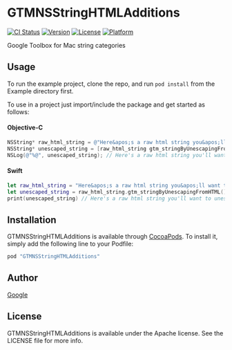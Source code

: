 # GTMNSStringHTMLAdditions

[![CI Status](http://img.shields.io/travis/gjeck/GTMNSStringAdditions.svg?style=flat)](https://travis-ci.org/gjeck/GTMNSStringAdditions)
[![Version](https://img.shields.io/cocoapods/v/GTMNSStringHTMLAdditions.svg?style=flat)](http://cocoadocs.org/docsets/GTMNSStringHTMLAdditions)
[![License](https://img.shields.io/cocoapods/l/GTMNSStringHTMLAdditions.svg?style=flat)](http://cocoadocs.org/docsets/GTMNSStringHTMLAdditions)
[![Platform](https://img.shields.io/cocoapods/p/GTMNSStringHTMLAdditions.svg?style=flat)](http://cocoadocs.org/docsets/GTMNSStringHTMLAdditions)

Google Toolbox for Mac string categories

## Usage

To run the example project, clone the repo, and run `pod install` from the Example directory first.

To use in a project just import/include the package and get started as follows:

#### Objective-C
```objective-c
NSString* raw_html_string = @"Here&apos;s a raw html string you&apos;ll want to unescape. 10 &gt; 4 &amp;&amp; 6 &lt; 8.";
NSString* unescaped_string = [raw_html_string gtm_stringByUnescapingFromHTML];
NSLog(@"%@", unescaped_string); // Here's a raw html string you'll want to unescape. 10 > 4 && 6 < 8.
```

#### Swift
```swift
let raw_html_string = "Here&apos;s a raw html string you&apos;ll want to unescape. 10 &gt; 4 &amp;&amp; 6 &lt; 8."
let unescaped_string = raw_html_string.gtm_stringByUnescapingFromHTML()
print(unescaped_string) // Here's a raw html string you'll want to unescape. 10 > 4 && 6 < 8.
```

## Installation

GTMNSStringHTMLAdditions is available through [CocoaPods](http://cocoapods.org). To install
it, simply add the following line to your Podfile:

```ruby
pod "GTMNSStringHTMLAdditions"
```

## Author

[Google](https://code.google.com/p/google-toolbox-for-mac/)

## License

GTMNSStringHTMLAdditions is available under the Apache license. See the LICENSE file for more info.
